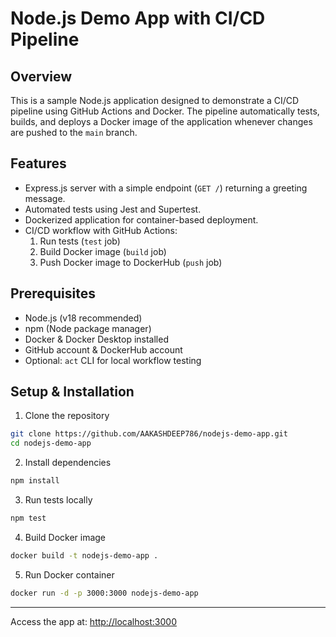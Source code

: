 # Node.js Demo App with CI/CD Pipeline

## Overview
This is a sample Node.js application designed to demonstrate a CI/CD pipeline using GitHub Actions and Docker. 
The pipeline automatically tests, builds, and deploys a Docker image of the application whenever changes are pushed to the `main` branch.

## Features
- Express.js server with a simple endpoint (`GET /`) returning a greeting message.
- Automated tests using Jest and Supertest.
- Dockerized application for container-based deployment.
- CI/CD workflow with GitHub Actions:
  1. Run tests (`test` job)
  2. Build Docker image (`build` job)
  3. Push Docker image to DockerHub (`push` job)


## Prerequisites
- Node.js (v18 recommended)
- npm (Node package manager)
- Docker & Docker Desktop installed
- GitHub account & DockerHub account
- Optional: `act` CLI for local workflow testing

## Setup & Installation
1. Clone the repository
```bash
git clone https://github.com/AAKASHDEEP786/nodejs-demo-app.git
cd nodejs-demo-app
```

2. Install dependencies
```bash
npm install
```

3. Run tests locally
```bash
npm test
```

4. Build Docker image
```bash
docker build -t nodejs-demo-app .
```

5. Run Docker container
```bash
docker run -d -p 3000:3000 nodejs-demo-app
```
---
Access the app at: [http://localhost:3000](http://localhost:3000)



